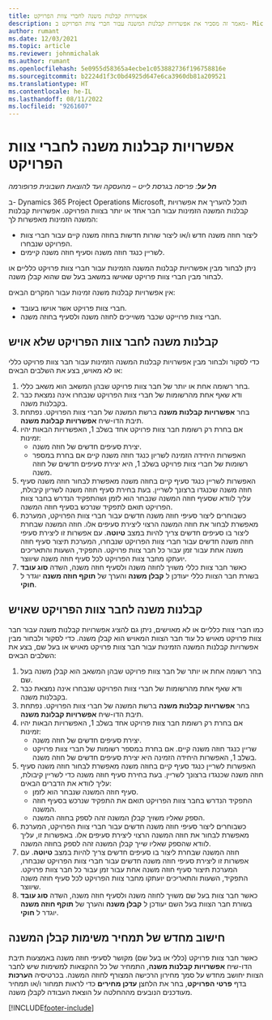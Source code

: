 ```yaml
---
title: אפשרויות קבלנות משנה לחברי צוות הפרויקט
description: מאמר זה מסביר את אפשרויות קבלנות המשנה עבור חברי צוות הפרויקט ב- Microsoft Dynamics 365 Project Operations‏.
author: rumant
ms.date: 12/03/2021
ms.topic: article
ms.reviewer: johnmichalak
ms.author: rumant
ms.openlocfilehash: 5e0955d58365a4ecbe1c053882736f196758816e
ms.sourcegitcommit: b2224d1f3c0bd4925d647e6ca3960db81a209521
ms.translationtype: HT
ms.contentlocale: he-IL
ms.lasthandoff: 08/11/2022
ms.locfileid: "9261607"
---
```

# <a name="subcontracting-options-for-project-team-members"></a>אפשרויות קבלנות משנה לחברי צוות הפרויקט

_**חל על**: פריסה בגרסת לייט – מהעסקה ועד להוצאת חשבונית פרופורמה_

ב- Dynamics 365 Project Operations‏ Microsoft, תוכל להעריך את אפשרויות קבלנות המשנה הזמינות עבור חבר אחד או יותר בצוות הפרויקט. אפשרויות קבלנות המשנה הזמינות מאפשרות לך:

- ליצור חוזה משנה חדש ו/או ליצור שורות חדשות בחוזה משנה קיים עבור חברי צוות הפרויקט שנבחרו. 
- לשריין כנגד חוזה משנה וסעיף חוזה משנה קיימים. 

ניתן לבחור מבין אפשרויות קבלנות המשנה הזמינות עבור חברי צוות פרויקט כלליים או לבחור מבין חברי צוות פרויקט שאוישו במשאב בעל שם שהוא קבלן משנה. 

אין אפשרויות קבלנות משנה זמינות עבור המקרים הבאים:

- חברי צוות פרויקט אשר אוישו בעובד. 
- חברי צוות פרוייקט שכבר משוייכים לחוזה משנה ולסעיף בחוזה משנה. 

## <a name="subcontracting-an-unstaffed-project-team-member"></a>קבלנות משנה לחבר צוות הפרויקט שלא אויש

כדי לסקור ולבחור מבין אפשרויות קבלנות המשנה הזמינות עבור חבר צוות פרויקט כללי או לא מאויש, בצע את השלבים הבאים:

1. בחר רשומה אחת או יותר של חבר צוות פרויקט שבהן המשאב הוא משאב כללי.
2. ודא שאף אחת מהרשומות של חברי צוות הפרויקט שנבחרו אינה נמצאת כבר בקבלנות משנה. 
3. בחר **אפשרויות קבלנות משנה** ברשת המשנה של חברי צוות הפרויקט. נפתחת תיבת הדו-שיח **אפשרויות קבלונת משנה**. 
4. אם בחרת רק רשומת חבר צוות פרויקט אחד בשלב 1, האפשרויות הבאות יהיו זמינות:
    - יצירת סעיפים חדשים של חוזה משנה. 
    - האפשרות היחידה הזמינה לשריון כנגד חוזה משנה קיים אם בחרת במספר רשומות של חברי צוות פרויקט בשלב 1, היא יצירת סעיפים חדשים של חוזה משנה.
5. האפשרות לשריין כנגד סעיף קיים בחוזה משנה מאפשרת לבחור חוזה משנה סעיף חוזה משנה שכנגדו ברצונך לשריין. בעת בחירת סעיף חוזה משנה לשריון קיבולת, עליך לוודא שסעיף חוזה המשנה שנבחר הוא לזמן ושהתפקיד הנדרש בחבר צוות הפרויקט תואם לתפקיד שנרכש בסעיף חוזה המשנה.
6. כשבוחרים ליצור סעיפי חוזה משנה חדשים עבור חברי צוות הפרויקט, המערכת מאפשרת לבחור את חוזה המשנה הרצוי ליצירת סעיפים אלו. חוזה המשנה שבחרת ליצור בו סעיפים חדשים צריך להיות במצב **טיוטה**. עם אפשרות זו ליצירת סעיפי חוזה משנה חדשים עבור חברי צוות הפרויקט שנבחרו, המערכת תיצור סעיף חוזה משנה אחת עבור זמן עבור כל חבר צוות פרויקט. התפקיד, השעות והתאריכים יועתקו מחבר צוות הפרויקט לכל סעיף חוזה משנה שיווצר. 
7. כאשר חבר צוות כללי משויך לחוזה משנה ולסעיף חוזה משנה, השדה **סוג עובד** בשורת חבר הצוות כללי יעודכן ל **קבלן משנה** והערך של **תוקף חוזה משנה** יוגדר ל **חוקי**.

## <a name="subcontracting-a-staffed-project-team-member"></a>קבלנות משנה לחבר צוות הפרויקט שאויש

כמו חברי צוות כלליים או לא מאוישים, ניתן גם להציג אפשרויות קבלנות משנה עבור חבר צוות פרויקט מאויש כל עוד חבר הצוות המאויש הוא קבלן משנה. כדי לסקור ולבחור מבין אפשרויות קבלנות המשנה הזמינות עבור חבר צוות פרויקט מאויש או בעל שם, בצע את השלבים הבאים:

1. בחר רשומה אחת או יותר של חבר צוות פרויקט שבהן המשאב הוא קבלן משנה בעל שם.
2. ודא שאף אחת מהרשומות של חברי צוות הפרויקט שנבחרו אינה נמצאת כבר בקבלנות משנה. 
3. בחר **אפשרויות קבלנות משנה** ברשת המשנה של חברי צוות הפרויקט. נפתחת תיבת הדו-שיח **אפשרויות קבלונת משנה**. 
4. אם בחרת רק רשומת חבר צוות פרויקט אחד בשלב 1, האפשרויות הבאות יהיו זמינות:
      - יצירת סעיפים חדשים של חוזה משנה.
      - שריין כנגד חוזה משנה קיים.
  אם בחרת במספר רשומות של חברי צוות פרויקט בשלב 1, האפשרות היחידה הזמינה היא יצירת סעיפים חדשים של חוזה משנה.
5. האפשרות לשריין כנגד סעיף קיים בחוזה משנה מאפשרת לבחור חוזה משנה סעיף חוזה משנה שכנגדו ברצונך לשריין. בעת בחירת סעיף חוזה משנה כדי לשריין קיבולת, עליך לוודא את הדברים הבאים:
      - סעיף חוזה המשנה שנבחר הוא לזמן. 
      - התפקיד הנדרש בחבר צוות הפרויקט תואם את התפקיד שנרכש בסעיף חוזה המשנה. 
      - הספק שאליו משויך קבלן המשנה זהה לספק בחוזה המשנה.
6. כשבוחרים ליצור סעיפי חוזה משנה חדשים עבור חברי צוות הפרויקט, המערכת מאפשרת לבחור את חוזה המשנה הרצוי ליצירת סעיפים אלו. באפשרות זו, עליך לוודא שהספק שאליו שייך קבלן המשנה זהה לספק בחוזה המשנה. 
7. חוזה המשנה שבחרת ליצור בו סעיפים חדשים צריך להיות במצב **טיוטה**. עם אפשרות זו ליצירת סעיפי חוזה משנה חדשים עבור חברי צוות הפרויקט שנבחרו, המערכת תיצור סעיף חוזה משנה אחת עבור זמן עבור כל חבר צוות פרויקט. התפקיד, השעות והתאריכים יועתקו מחבר צוות הפרויקט לכל סעיף חוזה משנה שיווצר.  
8. כאשר חבר צוות בעל שם משויך לחוזה משנה ולסעיף חוזה משנה, השדה **סוג עובד** בשורת חבר הצוות בעל השם יעודכן ל **קבלן משנה** והערך של **תוקף חוזה משנה** יוגדר ל **חוקי**.

## <a name="re-costing-subcontractor-assignments"></a>חישוב מחדש של תמחיר משימות קבלן המשנה

כאשר חבר צוות פרויקט (כללי או בעל שם) מקושר לסעיפי חוזה משנה באמצעות תיבת הדו-שיח **אפשרויות קבלנות משנה**, התמחיר של כל ההקצאות למשימות שיש לחבר הצוות יחושב מחדש על סמך מחירון הרכישה המצורף לחוזה המשנה. בכרטיסיה **הערכות** בדף **פרטי הפרויקט**, בחר את הלחצן **עדכן מחירים** כדי לראות תמחור ו/או תמחיר מעודכנים הנובעים מההחלטה על הוצאת העבודה לקבלן משנה.

[!INCLUDE[footer-include](../../includes/footer-banner.md)]
